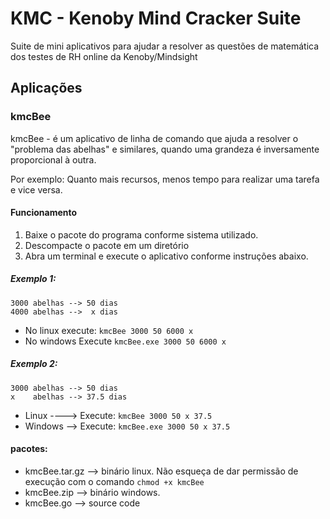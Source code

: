 # KMC - Kenoby Mind Cracker Suite

Suite de mini aplicativos para ajudar a resolver as questões de matemática dos testes de RH online da Kenoby/Mindsight

## Aplicações


### kmcBee

kmcBee - é um aplicativo de linha de comando que ajuda a resolver o "problema das abelhas" e similares, quando uma grandeza é inversamente proporcional à outra.

Por exemplo:  Quanto mais recursos, menos tempo para realizar uma tarefa e vice versa.

#### Funcionamento

1. Baixe o pacote do programa conforme sistema utilizado.
2. Descompacte o pacote em um diretório
3. Abra um terminal e execute o aplicativo conforme instruções abaixo.


##### Exemplo 1:
	3000 abelhas --> 50 dias
	4000 abelhas -->  x dias

* No linux execute: `kmcBee 3000 50 6000 x`
* No windows Execute `kmcBee.exe 3000 50 6000 x`

##### Exemplo 2:
	3000 abelhas --> 50 dias
	x    abelhas --> 37.5 dias

* Linux ---->	Execute: `kmcBee 3000 50 x 37.5`
* Windows --> Execute: `kmcBee.exe 3000 50 x 37.5`

#### pacotes:
* kmcBee.tar.gz --> binário linux. Não esqueça de dar permissão de execução com o comando `chmod +x kmcBee`
* kmcBee.zip --> binário windows.
* kmcBee.go --> source code
